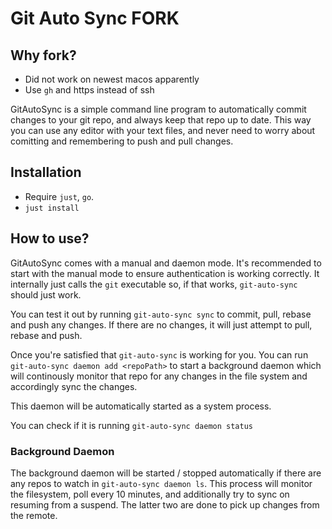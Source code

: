 # Git Auto Sync FORK

## Why fork?
- Did not work on newest macos apparently
- Use `gh` and https instead of ssh

GitAutoSync is a simple command line program to automatically commit changes
to your git repo, and always keep that repo up to date. This way you can use any editor with your text files, and never need to worry about
comitting and remembering to push and pull changes.

## Installation

- Require `just`, `go`.
- `just install`

## How to use?

GitAutoSync comes with a manual and daemon mode. It's recommended to start with the manual
mode to ensure authentication is working correctly. It internally just calls the `git` executable
so, if that works, `git-auto-sync` should just work.

You can test it out by running `git-auto-sync sync` to commit, pull, rebase and push any changes.
If there are no changes, it will just attempt to pull, rebase and push.

Once you're satisfied that `git-auto-sync` is working for you. You can run `git-auto-sync daemon add <repoPath>` to start a background daemon which will continously monitor that repo for any changes
in the file system and accordingly sync the changes.

This daemon will be automatically started as a system process.

You can check if it is running `git-auto-sync daemon status`

### Background Daemon

The background daemon will be started / stopped automatically if there are any repos to watch in `git-auto-sync daemon ls`.
This process will monitor the filesystem, poll every 10 minutes, and additionally try to sync on resuming from a suspend. The latter
two are done to pick up changes from the remote.
